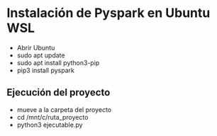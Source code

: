 # Instalación de Pyspark en Ubuntu WSL 

* Abrir Ubuntu
* sudo apt update
* sudo apt install python3-pip
* pip3 install pyspark

## Ejecución del proyecto
* mueve a la carpeta del proyecto
* cd /mnt/c/ruta_proyecto
* python3 ejecutable.py